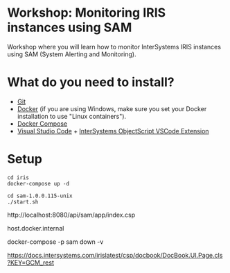 # Workshop: Monitoring IRIS instances using SAM
Workshop where you will learn how to monitor InterSystems IRIS instances using SAM (System Alerting and Monitoring).

# What do you need to install? 
* [Git](https://git-scm.com/downloads) 
* [Docker](https://www.docker.com/products/docker-desktop) (if you are using Windows, make sure you set your Docker installation to use "Linux containers").
* [Docker Compose](https://docs.docker.com/compose/install/)
* [Visual Studio Code](https://code.visualstudio.com/download) + [InterSystems ObjectScript VSCode Extension](https://marketplace.visualstudio.com/items?itemName=daimor.vscode-objectscript)

# Setup


```
cd iris
docker-compose up -d
```

```
cd sam-1.0.0.115-unix
./start.sh
```

http://localhost:8080/api/sam/app/index.csp


host.docker.internal

docker-compose -p sam down -v



https://docs.intersystems.com/irislatest/csp/docbook/DocBook.UI.Page.cls?KEY=GCM_rest
